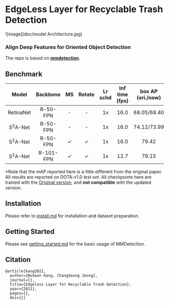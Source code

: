 # EdgeLess Layer for Recyclable Trash Detection

![image](doc/model Architecture.jpg)

### Align Deep Features for Oriented Object Detection


The repo is based on **[mmdetection](https://github.com/open-mmlab/mmdetection)**.



## Benchmark


|Model          |    Backbone     |    MS  |  Rotate | Lr schd  | Inf time (fps) | box AP (ori./now) | Download|
|:-------------:| :-------------: | :-----:| :-----: | :-----:  | :------------: | :----: | :---------------------------------------------------------------------------------------: |
|RetinaNet      |    R-50-FPN     |   -     |   -    |   1x     |      16.0      |  68.05/68.40 |        [model](https://drive.google.com/file/d/1ZUc8VUDOkTnVA1FFNuINm2U39h0anLPm/view?usp=sharing)        |
|S<sup>2</sup>A-Net         |    R-50-FPN     |   -     |   -    |   1x     |      16.0      |  74.12/73.99|    [model](https://drive.google.com/file/d/19gwDSzCx0uToqI9LyeAg_yXNLgK3sbl_/view?usp=sharing)    |
|S<sup>2</sup>A-Net         |    R-50-FPN     |   ✓     |  ✓     |   1x     |      16.0      |  79.42 |    [model](https://drive.google.com/file/d/1W-JPfoBPHdOxY6KqsD0ZhhLjqNBS7UUN/view?usp=sharing)    |
|S<sup>2</sup>A-Net         |    R-101-FPN    |   ✓     |  ✓     |   1x     |      12.7      |  79.15 |    [model](https://drive.google.com/file/d/1Jkbx-WvKhokEOlWR7WLKxTpH4hDTp-Tb/view?usp=sharing)            |

*Note that the mAP reported here is a little different from the original paper. All results are reported on DOTA-v1.0 *test set*. 
All checkpoints here are trained with the [Original version](https://github.com/csuhan/s2anet/tree/original_version), and **not compatible** with the updated version.


## Installation

Please refer to [install.md](install.md) for installation and dataset preparation.


## Getting Started

Please see [getting_started.md](get_started.md) for the basic usage of MMDetection.



## Citation

```
@article{kang2021,  
  author={BoSeon Kang, ChangSeong Jeong},  
  journal={},   
  title={Edgeless Layer for Recyclable Trash Detection},   
  year={2021}, 
  pages={},  
  doi={}}
```
